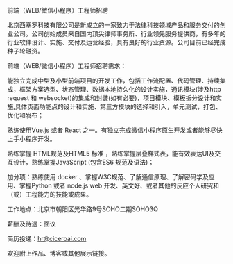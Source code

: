 前端（WEB/微信小程序）工程师招聘

北京西塞罗科技有限公司是新成立的一家致力于法律科技领域产品和服务交付的创业公司。公司创始成员来自国内顶尖律师事务所、行业领先服务提供商，有多年的行业软件设计、实施、交付及运营经验，具有良好的行业资源。公司目前已经完成种子轮融资。

前端（WEB/微信小程序）工程师招聘需求：

能独立完成中型及小型前端项目的开发工作，包括工作流配置、代码管理、持续集成，框架方案选型、状态管理、数据本地持久化的设计实施，通讯模块(涉及http request 和 websocket)的集成和封装(如有必要)，项目模块、模板拆分设计和实施,具体页面功能点的设计和实施、第三方模块的选择和引入，单元测试，打包、优化和发布；

熟练使用Vue.js 或者 React 之一。有独立完成微信小程序原生开发或者能够尽快上手小程序开发。

熟练掌握 HTML规范及HTML5 标准 ，熟练掌握层叠样式表，能有效表达UI及交互设计，熟练掌握JavaScript (包含ES6 规范及语法)；

加分项：熟练使用 docker 、掌握W3C规范、了解通信原理、了解密码学及应用、掌握Python 或者 node.js web 开发、英文好、或者其他的反应个人研究和（或）工程能力的技能或成果。

工作地点：北京市朝阳区光华路9号SOHO二期SOHO3Q

薪酬及待遇：面议

简历投递：hr@ciceroai.com

欢迎附上作品、博客或其他展示链接。